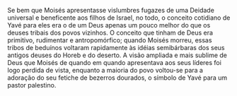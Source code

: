 ﻿Se bem que Moisés apresentasse vislumbres fugazes de uma Deidade universal e beneficente aos filhos de Israel, no todo, o conceito cotidiano de Yavé para eles era o de um Deus apenas um pouco melhor do que os deuses tribais dos povos vizinhos. O conceito que tinham de Deus era primitivo, rudimentar e antropomórfico; quando Moisés morreu, essas tribos de beduínos voltaram rapidamente às idéias semibárbaras dos seus antigos deuses do Horeb e do deserto. A visão ampliada e mais sublime de Deus que Moisés de quando em quando apresentava aos seus líderes foi logo perdida de vista, enquanto a maioria do povo voltou-se para a adoração do seu fetiche de bezerros dourados, o símbolo de Yavé para um pastor palestino.